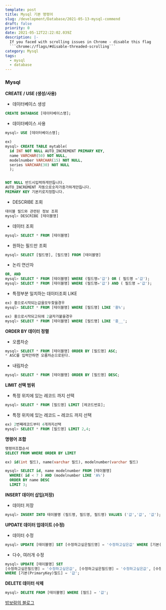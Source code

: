 ```yaml
---
template: post
title: Mysql 기본 명령어
slug: /development/Database/2021-05-13-mysql-commend
draft: false
priority: 0
date: 2021-05-12T22:22:02.039Z
description: |-
  If you faced with scrolling issues in Chrome - disable this flag 
  ```chrome://flags/#disable-threaded-scrolling```
category: Mysql
tags:
  - mysql
  - database
---
```


### Mysql

**CREATE / USE (생성/사용)**

- 데이터베이스 생성

```SQL {numberLines}
CREATE DATABASE [데이터베이스명];
```

- 데이터베이스 사용

```SQL {numberLines}
mysql> USE [데이터베이스명];

ex)
mysql> CREATE TABLE mytable(
  id INT NOT NULL AUTO_INCREMENT PRIMARY KEY,
  name VARCHAR(50) NOT NULL,
  modelnumber VARCHAR(15) NOT NULL,
  series VARCHAR(30) NOT NULL
  );


NOT NULL 반드시입력하게만듭니다.
AUTO_INCREMENT 자동으로숫자가증가하게만듭니다.
PRIMARY KEY 기본키로지정합니다.
```

- DESCRIBE 조회

```SQL {numberLines}
데이블 필드와 관련된 정보 조회
mysql> DESCRIBE [테이블명]
```

- 데이터 조회

```SQL {numberLines}
mysql> SELECT * FROM [테이블명]
```

- 원하는 필드만 조회

```SQL {numberLines}
mysql> SELECT [필드명], [필드명] FROM [테이블명]
```

- 논리 연산자

```SQL {numberLines}
OR, AND
mysql> SELECT * FROM [테이블명] WHERE (필드명='값') OR ( 필드명 ='값');
mysql> SELECT * FROM [테이블명] WHERE (필드명='값') AND ( 필드명 ='값');
```

- 특정부분 일치하는 데이터조회 LIKE

```SQL {numberLines}
ex) 홍으로시작되는값을모두찾을경우
mysql> SELECT * FROM [테이블명] WHERE [필드명] LIKE '홍%';

ex) 홍으로시작되고뒤에 2글자가붙을경우
mysql> SELECT * FROM [테이블명] WHERE [필드명] LIKE '홍__';
```

**ORDER BY 데이터 정렬**

- 오름차순

```SQL {numberLines}
mysql> SELECT * FROM [테이블명] ORDER BY [필드명] ASC;
* ASC를 입력안하면 오름차순으로된다.
```

- 내림차순

```SQL {numberLines}
mysql> SELECT * FROM [테이블명] ORDER BY [필드명] DESC;
```

**LIMIT 선택 범위**

- 특정 위치에 있는 레코드 까지 선택

```SQL {numberLines}
mysql> SELECT * FROM [필드명] LIMIT [레코드번호];
```

- 특정 위치에 있는 레코드 ~ 레코드 까지 선택

```SQL {numberLines}
ex) 2번째레코드부터 4개까지선택
mysql> SELECT * FROM [필드명] LIMIT 2,4;
```

**명령어 조합**

```SQL {numberLines}
명령어조합순서
SELECT FROM WHERE ORDER BY LIMIT

ex) id(int 필드), name(varchar 필드), modelnumber(varchar 필드)

mysql> SELECT id, name modelnumber FROM [테이블명]
  WHERE( id < 7 ) AND (modelnumber LIKE 'A%')
  ORDER BY name DESC
  LIMIT 3;
```

**INSERT 데이터 삽입(저장)**

- 데이터 저장

```SQL {numberLines}
mysql> INSERT INTO 테이블명 (필드명, 필드명, 필드명) VALUES ('값','값', '값');
```

**UPDATE 데이터 업데이트 (수정)**

- 데이터 수정

```SQL {numberLines}
mysql> UPDATE [테이블명] SET [수정하고싶은필드명] = '수정하고싶은값' WHERE [기본(PrimaryKey)필드] = '값';
```

- 다수, 여러개 수정

```SQL {numberLines}
mysql> UPDATE [테이블명] SET
[수정하고싶은필드명] = '수정하고싶은값', [수정하고싶은필드명] = '수정하고싶은값', [수정하고싶은필드명] = '수정하고싶은값'
WHERE [기본(PrimaryKey)필드] = '값';
```

**DELETE 데이터 삭제**

```SQL {numberLines}
mysql> DELETE FROM [테이블명] WHERE [필드] = '값';
```

[밥보람의 블로그](http://blog.naver.com/PostView.nhn?blogId=skybrend&logNo=90155183457)
